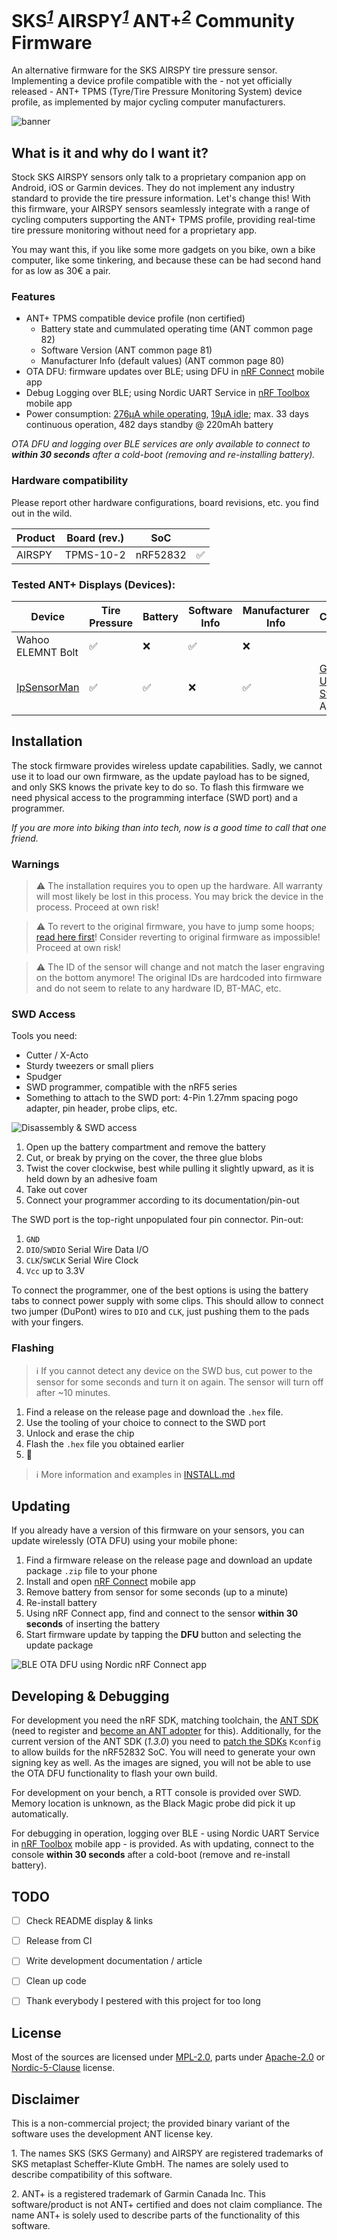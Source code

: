 # SKS<sup>*[1](#disclaimer)*</sup> AIRSPY<sup>*[1](#disclaimer)*</sup> ANT+<sup>*[2](#disclaimer)*</sup> Community Firmware
An alternative firmware for the SKS AIRSPY tire pressure sensor. Implementing a device profile compatible with the - not yet officially released - ANT+ TPMS (Tyre/Tire Pressure Monitoring System) device profile, as implemented by major cycling computer manufacturers.

![banner](./doc/resources/banner_alpha.png)


## What is it and why do I want it?
Stock SKS AIRSPY sensors only talk to a proprietary companion app on Android, iOS or Garmin devices. They do not implement any industry standard to provide the tire pressure information. Let's change this! With this firmware, your AIRSPY sensors seamlessly integrate with a range of cycling computers supporting the ANT+ TPMS profile, providing real-time tire pressure monitoring without need for a proprietary app.

You may want this, if you like some more gadgets on you bike, own a bike computer, like some tinkering, and because these can be had second hand for as low as 30€ a pair.


### Features
* ANT+ TPMS compatible device profile (non certified)
  * Battery state and cummulated operating time (ANT common page 82)
  * Software Version (ANT common page 81)
  * Manufacturer Info (default values) (ANT common page 80)
* OTA DFU: firmware updates over BLE; using DFU in [nRF Connect](https://www.nordicsemi.com/Products/Development-tools/nRF-Connect-for-mobile) mobile app
* Debug Logging over BLE; using Nordic UART Service in [nRF Toolbox](https://www.nordicsemi.com/Products/Development-tools/nRF-Toolbox) mobile app
* Power consumption: [276µA while operating](./doc/resources/ppk-20250206T233534_ON_2.png), [19µA idle](./doc/resources/ppk-20250206T233615_IDLE_2.png); max. 33 days continuous operation, 482 days standby @ 220mAh battery

*OTA DFU and logging over BLE services are only available to connect to **within 30 seconds** after a cold-boot (removing and re-installing battery).*


### Hardware compatibility
Please report other hardware configurations, board revisions, etc. you find out in the wild.

| Product | Board (rev.) | SoC | |
|---|---|---|---|
| AIRSPY | TPMS-10-2 | nRF52832 | ✅ |


### Tested ANT+ Displays (Devices):
| Device | Tire Pressure | Battery | Software Info | Manufacturer Info | Comments |
|---|---|---|---|---|---|
| Wahoo ELEMNT Bolt | ✅ | ❌ | ✅ | ❌ | |
| [IpSensorMan](http://www.iforpowell.com/cms/index.php?page=ipantman)| ✅ | ✅ | ❌ | ✅ | [Garmin USB ANT Stick](https://www.garmin.com/en-US/p/10997) on Android 13 |


## Installation
The stock firmware provides wireless update capabilities. Sadly, we cannot use it to load our own firmware, as the update payload has to be signed, and only SKS knows the private key to do so. To flash this firmware we need physical access to the programming interface (SWD port) and a programmer.

*If you are more into biking than into tech, now is a good time to call that one friend.*


### Warnings
> ⚠ The installation requires you to open up the hardware. All warranty will most likely be lost in this process. You may brick the device in the process. Proceed at own risk!


> ⚠ To revert to the original firmware, you have to jump some hoops; [read here first](./doc/INSTALL.md)! Consider reverting to original firmware as impossible! Proceed at own risk!


> ⚠ The ID of the sensor will change and not match the laser engraving on the bottom anymore! The original IDs are hardcoded into firmware and do not seem to relate to any hardware ID, BT-MAC, etc.


### SWD Access
Tools you need:
* Cutter / X-Acto
* Sturdy tweezers or small pliers
* Spudger
* SWD programmer, compatible with the nRF5 series
* Something to attach to the SWD port: 4-Pin 1.27mm spacing pogo adapter, pin header, probe clips, etc.

![Disassembly & SWD access](./doc/resources/disassembly_swd.jpg)
1. Open up the battery compartment and remove the battery
2. Cut, or break by prying on the cover, the three glue blobs
3. Twist the cover clockwise, best while pulling it slightly upward, as it is held down by an adhesive foam
4. Take out cover
5. Connect your programmer according to its documentation/pin-out

The SWD port is the top-right unpopulated four pin connector. Pin-out:
1. `GND`
2. `DIO`/`SWDIO` Serial Wire Data I/O
3. `CLK`/`SWCLK` Serial Wire Clock
4. `Vcc` up to 3.3V

To connect the programmer, one of the best options is using the battery tabs to connect power supply with some clips. This should allow to connect two jumper (DuPont) wires to `DIO` and `CLK`, just pushing them to the pads with your fingers.


### Flashing
> ℹ If you cannot detect any device on the SWD bus, cut power to the sensor for some seconds and turn it on again. The sensor will turn off after ~10 minutes.

1. Find a release on the release page and download the `.hex` file.
2. Use the tooling of your choice to connect to the SWD port
3. Unlock and erase the chip
4. Flash the `.hex` file you obtained earlier
5. 🎉

> ℹ More information and examples in [INSTALL.md](./doc/INSTALL.md)


## Updating
If you already have a version of this firmware on your sensors, you can update wirelessly (OTA DFU) using your mobile phone:

1. Find a firmware release on the release page and download an update package `.zip` file to your phone
2. Install and open [nRF Connect](https://www.nordicsemi.com/Products/Development-tools/nRF-Connect-for-mobile) mobile app
3. Remove battery from sensor for some seconds (up to a minute)
4. Re-install battery
5. Using nRF Connect app, find and connect to the sensor **within 30 seconds** of inserting the battery
6. Start firmware update by tapping the **DFU** button and selecting the update package

![BLE OTA DFU using Nordic nRF Connect app](./doc/resources/ble_ota_dfu_app.jpg)


## Developing & Debugging
For development you need the nRF SDK, matching toolchain, the [ANT SDK](https://www.thisisant.com/APIassets/ANTnRFConnectDoc/) (need to register and [become an ANT adopter](https://www.thisisant.com/my-ant/join-adopter) for this). Additionally, for the current version of the ANT SDK (*1.3.0*) you need to [patch the SDKs](./ant_sdk_nrf52832.patch) `Kconfig` to allow builds for the nRF52832 SoC. You will need to generate your own signing key as well. As the images are signed, you will not be able to use the OTA DFU functionality to flash your own build.

For development on your bench, a RTT console is provided over SWD. Memory location is unknown, as the Black Magic probe did pick it up automatically.

For debugging in operation, logging over BLE - using Nordic UART Service in [nRF Toolbox](https://www.nordicsemi.com/Products/Development-tools/nRF-Toolbox) mobile app - is provided. As with updating, connect to the console **within 30 seconds** after a cold-boot (remove and re-install battery).


## TODO
- [ ] Check README display & links
- [ ] Release from CI
- [ ] Write development documentation / article
- [ ] Clean up code
- [ ] Thank everybody I pestered with this project for too long


## License
Most of the sources are licensed under [MPL-2.0](https://www.mozilla.org/en-US/MPL/2.0/), parts under [Apache-2.0](https://www.apache.org/licenses/LICENSE-2.0) or [Nordic-5-Clause](https://devzone.nordicsemi.com/cfs-file/__key/communityserver-blogs-components-weblogfiles/00-00-00-00-04-DZ-1122/0333.5_5F00_Clause_5F00_Nordic_5F00_License_5F00_text.txt) license.


## Disclaimer
This is a non-commercial project; the provided binary variant of the software uses the development ANT license key.

1\. The names SKS (SKS Germany) and AIRSPY are registered trademarks of SKS metaplast Scheffer-Klute GmbH. The names are solely used to describe compatibility of this software.

2\. ANT+ is a registered trademark of Garmin Canada Inc. This software/product is not ANT+ certified and does not claim compliance. The name ANT+ is solely used to describe parts of the functionality of this software.
